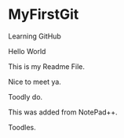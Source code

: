 MyFirstGit
==========

Learning GitHub

Hello World

This is my Readme File. 

Nice to meet ya.

Toodly do.

This was added from NotePad++.

Toodles.
